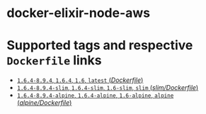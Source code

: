 # docker-elixir-node-aws

# Supported tags and respective `Dockerfile` links

-	[`1.6.4-8.9.4`, `1.6.4`, `1.6`, `latest` (*Dockerfile*)](https://github.com/SweetIQ/docker-elixir-node-aws/blob/master/Dockerfile)
-	[`1.6.4-8.9.4-slim`, `1.6.4-slim`, `1.6-slim`, `slim` (*slim/Dockerfile*)](https://github.com/SweetIQ/docker-elixir-node-aws/blob/master/alpine/Dockerfile)
-	[`1.6.4-8.9.4-alpine`, `1.6.4-alpine`, `1.6-alpine`, `alpine` (*alpine/Dockerfile*)](https://github.com/SweetIQ/docker-elixir-node-aws/blob/master/alpine/Dockerfile)